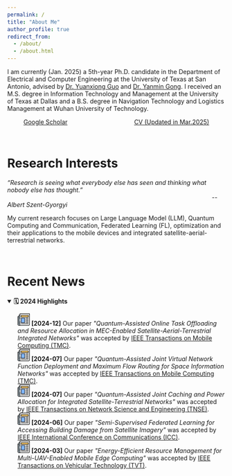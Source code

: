 ```yaml
---
permalink: /
title: "About Me"
author_profile: true
redirect_from: 
  - /about/
  - /about.html
---
```


I am currently (Jan. 2025) a 5th-year Ph.D. candidate in the Department of Electrical and Computer Engineering at the University of Texas at San Antonio, advised by [Dr. Yuanxiong Guo](https://guoyuanxiong.github.io) and [Dr. Yanmin Gong](https://yanmingong.github.io). I received an M.S. degree in Information Technology and Management at the University of Texas at Dallas and a B.S. degree in Navigation Technology and Logistics Management at Wuhan University of Technology.

<div style="display: flex; justify-content: space-around; align-items: center;">
  <!-- First button linking to Stack Overflow -->
<a href="https://scholar.google.com/citations?hl=en&user=p6z9Id4AAAAJ" class="btn btn--x-large" target="_blank">Google Scholar</a>
 &nbsp; 
  <!-- Second button linking to GitHub -->
<a href="https://yu-zhang-eugene.github.io/files/cv.pdf" class="btn btn--x-large" target="_blank">CV (Updated in Mar.2025)</a>
</div>



<p>&nbsp;</p>

Research Interests
======
_“Research is seeing what everybody else has seen and thinking what nobody else has thought.”_<br>
&nbsp;&nbsp;&nbsp;&nbsp;&nbsp;&nbsp;&nbsp;&nbsp;&nbsp;&nbsp;&nbsp;&nbsp;&nbsp;&nbsp;&nbsp;&nbsp;&nbsp;&nbsp;&nbsp;&nbsp;&nbsp;&nbsp;&nbsp;&nbsp;&nbsp;&nbsp;&nbsp;&nbsp;&nbsp;&nbsp;&nbsp;&nbsp;&nbsp;&nbsp;&nbsp;&nbsp;&nbsp;&nbsp;&nbsp;&nbsp;&nbsp;&nbsp;&nbsp;&nbsp;&nbsp;&nbsp;&nbsp;&nbsp;&nbsp;&nbsp;&nbsp;&nbsp;&nbsp;&nbsp;&nbsp;&nbsp;&nbsp;&nbsp;&nbsp;&nbsp;&nbsp;&nbsp;&nbsp;&nbsp;&nbsp;&nbsp;&nbsp;&nbsp;&nbsp;&nbsp;&nbsp;&nbsp;&nbsp;&nbsp;&nbsp;&nbsp;&nbsp;&nbsp;&nbsp;&nbsp;&nbsp;&nbsp;&nbsp;&nbsp;&nbsp;&nbsp;&nbsp;&nbsp;&nbsp;&nbsp;&nbsp;&nbsp;&nbsp;&nbsp;&nbsp;&nbsp;&nbsp;&nbsp;&nbsp;&nbsp;&nbsp;&nbsp;&nbsp;&nbsp;&nbsp;&nbsp;&nbsp;&nbsp;&nbsp;&nbsp;&nbsp;&nbsp;&nbsp;&nbsp;&nbsp;&nbsp;&nbsp;&nbsp;&nbsp;  _-- Albert Szent-Gyorgyi_

My current research focuses on Large Language Model (LLM), Quantum Computing and Communication, Federated Learning (FL), optimization and their applications to the mobile devices and integrated satellite-aerial-terrestrial networks.

<p>&nbsp;</p>


Recent News
======
<details open>
<summary><strong>🗓️ 2024 Highlights</strong></summary>
  
<ul style="list-style: none;">
  <li>
    <img src="/images/newspaper.png" alt="news" height="28px" width="28px">
    <strong>[2024-12]</strong> Our paper <em>"Quantum-Assisted Online Task Offloading and Resource Allocation in MEC-Enabled Satellite-Aerial-Terrestrial Integrated Networks"</em> was accepted by 
    <a href="https://ieeexplore.ieee.org/xpl/RecentIssue.jsp?punumber=7755" target="_blank">IEEE Transactions on Mobile Computing (TMC)</a>.
  </li>
  
  <li>
    <img src="/images/newspaper.png" alt="news" height="28px" width="28px">
    <strong>[2024-07]</strong> Our paper <em>"Quantum-Assisted Joint Virtual Network Function Deployment and Maximum Flow Routing for Space Information Networks"</em> was accepted by 
    <a href="https://ieeexplore.ieee.org/xpl/RecentIssue.jsp?punumber=7755" target="_blank">IEEE Transactions on Mobile Computing (TMC)</a>.
  </li>

  <li>
    <img src="/images/newspaper.png" alt="news" height="28px" width="28px">
    <strong>[2024-07]</strong> Our paper <em>"Quantum-Assisted Joint Caching and Power Allocation for Integrated Satellite-Terrestrial Networks"</em> was accepted by 
    <a href="https://ieeexplore.ieee.org/xpl/RecentIssue.jsp?punumber=6488902" target="_blank">IEEE Transactions on Network Science and Engineering (TNSE)</a>.
  </li>

  <li>
    <img src="/images/newspaper.png" alt="news" height="28px" width="28px">
    <strong>[2024-06]</strong> Our paper <em>"Semi-Supervised Federated Learning for Accessing Building Damage from Satellite Imagery"</em> was accepted by 
    <a href="https://icc2024.ieee-icc.org/" target="_blank">IEEE International Conference on Communications (ICC)</a>.
  </li>

  <li>
    <img src="/images/newspaper.png" alt="news" height="28px" width="28px">
    <strong>[2024-03]</strong> Our paper <em>"Energy-Efficient Resource Management for Multi-UAV-Enabled Mobile Edge Computing"</em> was accepted by 
    <a href="https://ieeexplore.ieee.org/xpl/RecentIssue.jsp?punumber=25" target="_blank">IEEE Transactions on Vehicular Technology (TVT)</a>.
  </li>
</ul>





